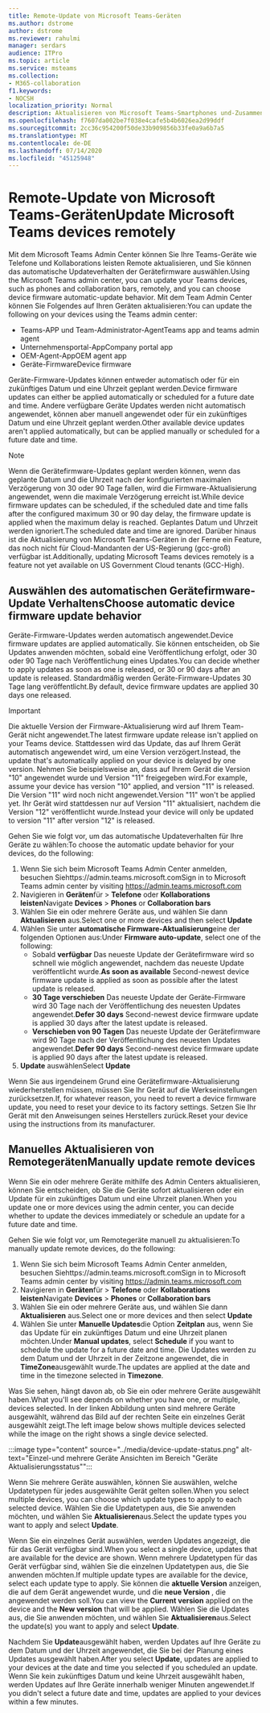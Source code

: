 ```yaml
---
title: Remote-Update von Microsoft Teams-Geräten
ms.author: dstrome
author: dstrome
ms.reviewer: rahulmi
manager: serdars
audience: ITPro
ms.topic: article
ms.service: msteams
ms.collection:
- M365-collaboration
f1.keywords:
- NOCSH
localization_priority: Normal
description: Aktualisieren von Microsoft Teams-Smartphones und-Zusammenarbeits leisten über das Team Admin Center
ms.openlocfilehash: f7607da002be7f038e4cafe5b4b6026ea2d99ddf
ms.sourcegitcommit: 2cc36c954200f50de33b909856b33fe0a9a6b7a5
ms.translationtype: MT
ms.contentlocale: de-DE
ms.lasthandoff: 07/14/2020
ms.locfileid: "45125948"
---
```

# <a name="update-microsoft-teams-devices-remotely"></a><span data-ttu-id="7b049-103">Remote-Update von Microsoft Teams-Geräten</span><span class="sxs-lookup"><span data-stu-id="7b049-103">Update Microsoft Teams devices remotely</span></span>

<span data-ttu-id="7b049-104">Mit dem Microsoft Teams Admin Center können Sie Ihre Teams-Geräte wie Telefone und Kollaborations leisten Remote aktualisieren, und Sie können das automatische Updateverhalten der Gerätefirmware auswählen.</span><span class="sxs-lookup"><span data-stu-id="7b049-104">Using the Microsoft Teams admin center, you can update your Teams devices, such as phones and collaboration bars, remotely, and you can choose device firmware automatic-update behavior.</span></span> <span data-ttu-id="7b049-105">Mit dem Team Admin Center können Sie Folgendes auf Ihren Geräten aktualisieren:</span><span class="sxs-lookup"><span data-stu-id="7b049-105">You can update the following on your devices using the Teams admin center:</span></span>

- <span data-ttu-id="7b049-106">Teams-APP und Team-Administrator-Agent</span><span class="sxs-lookup"><span data-stu-id="7b049-106">Teams app and teams admin agent</span></span>
- <span data-ttu-id="7b049-107">Unternehmensportal-App</span><span class="sxs-lookup"><span data-stu-id="7b049-107">Company portal app</span></span>
- <span data-ttu-id="7b049-108">OEM-Agent-App</span><span class="sxs-lookup"><span data-stu-id="7b049-108">OEM agent app</span></span>
- <span data-ttu-id="7b049-109">Geräte-Firmware</span><span class="sxs-lookup"><span data-stu-id="7b049-109">Device firmware</span></span>

<span data-ttu-id="7b049-110">Geräte-Firmware-Updates können entweder automatisch oder für ein zukünftiges Datum und eine Uhrzeit geplant werden.</span><span class="sxs-lookup"><span data-stu-id="7b049-110">Device firmware updates can either be applied automatically or scheduled for a future date and time.</span></span> <span data-ttu-id="7b049-111">Andere verfügbare Geräte Updates werden nicht automatisch angewendet, können aber manuell angewendet oder für ein zukünftiges Datum und eine Uhrzeit geplant werden.</span><span class="sxs-lookup"><span data-stu-id="7b049-111">Other available device updates aren't applied automatically, but can be applied manually or scheduled for a future date and time.</span></span>

> [!NOTE]
> <span data-ttu-id="7b049-112">Wenn die Gerätefirmware-Updates geplant werden können, wenn das geplante Datum und die Uhrzeit nach der konfigurierten maximalen Verzögerung von 30 oder 90 Tage fallen, wird die Firmware-Aktualisierung angewendet, wenn die maximale Verzögerung erreicht ist.</span><span class="sxs-lookup"><span data-stu-id="7b049-112">While device firmware updates can be scheduled, if the scheduled date and time falls after the configured maximum 30 or 90 day delay, the firmware update is applied when the maximum delay is reached.</span></span> <span data-ttu-id="7b049-113">Geplantes Datum und Uhrzeit werden ignoriert.</span><span class="sxs-lookup"><span data-stu-id="7b049-113">The scheduled date and time are ignored.</span></span> <span data-ttu-id="7b049-114">Darüber hinaus ist die Aktualisierung von Microsoft Teams-Geräten in der Ferne ein Feature, das noch nicht für Cloud-Mandanten der US-Regierung (gcc-groß) verfügbar ist.</span><span class="sxs-lookup"><span data-stu-id="7b049-114">Additionally, updating Microsoft Teams devices remotely is a feature not yet available on US Government Cloud tenants (GCC-High).</span></span>

## <a name="choose-automatic-device-firmware-update-behavior"></a><span data-ttu-id="7b049-115">Auswählen des automatischen Gerätefirmware-Update Verhaltens</span><span class="sxs-lookup"><span data-stu-id="7b049-115">Choose automatic device firmware update behavior</span></span>

<span data-ttu-id="7b049-116">Geräte-Firmware-Updates werden automatisch angewendet.</span><span class="sxs-lookup"><span data-stu-id="7b049-116">Device firmware updates are applied automatically.</span></span> <span data-ttu-id="7b049-117">Sie können entscheiden, ob Sie Updates anwenden möchten, sobald eine Veröffentlichung erfolgt, oder 30 oder 90 Tage nach Veröffentlichung eines Updates.</span><span class="sxs-lookup"><span data-stu-id="7b049-117">You can decide whether to apply updates as soon as one is released, or 30 or 90 days after an update is released.</span></span> <span data-ttu-id="7b049-118">Standardmäßig werden Geräte-Firmware-Updates 30 Tage lang veröffentlicht.</span><span class="sxs-lookup"><span data-stu-id="7b049-118">By default, device firmware updates are applied 30 days one released.</span></span>

> [!IMPORTANT]
> <span data-ttu-id="7b049-119">Die aktuelle Version der Firmware-Aktualisierung wird auf Ihrem Team-Gerät nicht angewendet.</span><span class="sxs-lookup"><span data-stu-id="7b049-119">The latest firmware update release isn't applied on your Teams device.</span></span> <span data-ttu-id="7b049-120">Stattdessen wird das Update, das auf Ihrem Gerät automatisch angewendet wird, um eine Version verzögert.</span><span class="sxs-lookup"><span data-stu-id="7b049-120">Instead, the update that's automatically applied on your device is delayed by one version.</span></span> <span data-ttu-id="7b049-121">Nehmen Sie beispielsweise an, dass auf Ihrem Gerät die Version "10" angewendet wurde und Version "11" freigegeben wird.</span><span class="sxs-lookup"><span data-stu-id="7b049-121">For example, assume your device has version "10" applied, and version "11" is released.</span></span> <span data-ttu-id="7b049-122">Die Version "11" wird noch nicht angewendet.</span><span class="sxs-lookup"><span data-stu-id="7b049-122">Version "11" won't be applied yet.</span></span> <span data-ttu-id="7b049-123">Ihr Gerät wird stattdessen nur auf Version "11" aktualisiert, nachdem die Version "12" veröffentlicht wurde.</span><span class="sxs-lookup"><span data-stu-id="7b049-123">Instead your device will only be updated to version "11" after version "12" is released.</span></span>

<span data-ttu-id="7b049-124">Gehen Sie wie folgt vor, um das automatische Updateverhalten für Ihre Geräte zu wählen:</span><span class="sxs-lookup"><span data-stu-id="7b049-124">To choose the automatic update behavior for your devices, do the following:</span></span>

1. <span data-ttu-id="7b049-125">Wenn Sie sich beim Microsoft Teams Admin Center anmelden, besuchen Siehttps://admin.teams.microsoft.com</span><span class="sxs-lookup"><span data-stu-id="7b049-125">Sign in to Microsoft Teams admin center by visiting https://admin.teams.microsoft.com</span></span>
2. <span data-ttu-id="7b049-126">Navigieren in **Geräten**für  >  **Telefone** oder **Kollaborations leisten**</span><span class="sxs-lookup"><span data-stu-id="7b049-126">Navigate **Devices** > **Phones** or **Collaboration bars**</span></span>
3. <span data-ttu-id="7b049-127">Wählen Sie ein oder mehrere Geräte aus, und wählen Sie dann **Aktualisieren** aus.</span><span class="sxs-lookup"><span data-stu-id="7b049-127">Select one or more devices and then select **Update**</span></span>
4. <span data-ttu-id="7b049-128">Wählen Sie unter **automatische Firmware-Aktualisierung**eine der folgenden Optionen aus:</span><span class="sxs-lookup"><span data-stu-id="7b049-128">Under **Firmware auto-update**, select one of the following:</span></span>
    - <span data-ttu-id="7b049-129">Sobald **verfügbar** Das neueste Update der Gerätefirmware wird so schnell wie möglich angewendet, nachdem das neueste Update veröffentlicht wurde.</span><span class="sxs-lookup"><span data-stu-id="7b049-129">**As soon as available** Second-newest device firmware update is applied as soon as possible after the latest update is released.</span></span>
    - <span data-ttu-id="7b049-130">**30 Tage verschieben** Das neueste Update der Geräte-Firmware wird 30 Tage nach der Veröffentlichung des neuesten Updates angewendet.</span><span class="sxs-lookup"><span data-stu-id="7b049-130">**Defer 30 days** Second-newest device firmware update is applied 30 days after the latest update is released.</span></span>
    - <span data-ttu-id="7b049-131">**Verschieben von 90 Tagen** Das neueste Update der Gerätefirmware wird 90 Tage nach der Veröffentlichung des neuesten Updates angewendet.</span><span class="sxs-lookup"><span data-stu-id="7b049-131">**Defer 90 days** Second-newest device firmware update is applied 90 days after the latest update is released.</span></span>
5. <span data-ttu-id="7b049-132">**Update** auswählen</span><span class="sxs-lookup"><span data-stu-id="7b049-132">Select **Update**</span></span>

<span data-ttu-id="7b049-133">Wenn Sie aus irgendeinem Grund eine Gerätefirmware-Aktualisierung wiederherstellen müssen, müssen Sie Ihr Gerät auf die Werkseinstellungen zurücksetzen.</span><span class="sxs-lookup"><span data-stu-id="7b049-133">If, for whatever reason, you need to revert a device firmware update, you need to reset your device to its factory settings.</span></span> <span data-ttu-id="7b049-134">Setzen Sie Ihr Gerät mit den Anweisungen seines Herstellers zurück.</span><span class="sxs-lookup"><span data-stu-id="7b049-134">Reset your device using the instructions from its manufacturer.</span></span>  

## <a name="manually-update-remote-devices"></a><span data-ttu-id="7b049-135">Manuelles Aktualisieren von Remotegeräten</span><span class="sxs-lookup"><span data-stu-id="7b049-135">Manually update remote devices</span></span>

<span data-ttu-id="7b049-136">Wenn Sie ein oder mehrere Geräte mithilfe des Admin Centers aktualisieren, können Sie entscheiden, ob Sie die Geräte sofort aktualisieren oder ein Update für ein zukünftiges Datum und eine Uhrzeit planen.</span><span class="sxs-lookup"><span data-stu-id="7b049-136">When you update one or more devices using the admin center, you can decide whether to update the devices immediately or schedule an update for a future date and time.</span></span>

<span data-ttu-id="7b049-137">Gehen Sie wie folgt vor, um Remotegeräte manuell zu aktualisieren:</span><span class="sxs-lookup"><span data-stu-id="7b049-137">To manually update remote devices, do the following:</span></span>

1. <span data-ttu-id="7b049-138">Wenn Sie sich beim Microsoft Teams Admin Center anmelden, besuchen Siehttps://admin.teams.microsoft.com</span><span class="sxs-lookup"><span data-stu-id="7b049-138">Sign in to Microsoft Teams admin center by visiting https://admin.teams.microsoft.com</span></span>
2. <span data-ttu-id="7b049-139">Navigieren in **Geräten**für  >  **Telefone** oder **Kollaborations leisten**</span><span class="sxs-lookup"><span data-stu-id="7b049-139">Navigate  **Devices** > **Phones** or **Collaboration bars**</span></span>
3. <span data-ttu-id="7b049-140">Wählen Sie ein oder mehrere Geräte aus, und wählen Sie dann **Aktualisieren** aus.</span><span class="sxs-lookup"><span data-stu-id="7b049-140">Select one or more devices and then select **Update**</span></span>
4. <span data-ttu-id="7b049-141">Wählen Sie unter **Manuelle Updates**die Option **Zeitplan** aus, wenn Sie das Update für ein zukünftiges Datum und eine Uhrzeit planen möchten.</span><span class="sxs-lookup"><span data-stu-id="7b049-141">Under **Manual updates**, select **Schedule** if you want to schedule the update for a future date and time.</span></span> <span data-ttu-id="7b049-142">Die Updates werden zu dem Datum und der Uhrzeit in der Zeitzone angewendet, die in **TimeZone**ausgewählt wurde.</span><span class="sxs-lookup"><span data-stu-id="7b049-142">The updates are applied at the date and time in the timezone selected in **Timezone**.</span></span>

<span data-ttu-id="7b049-143">Was Sie sehen, hängt davon ab, ob Sie ein oder mehrere Geräte ausgewählt haben.</span><span class="sxs-lookup"><span data-stu-id="7b049-143">What you'll see depends on whether you have one, or multiple, devices selected.</span></span> <span data-ttu-id="7b049-144">In der linken Abbildung unten sind mehrere Geräte ausgewählt, während das Bild auf der rechten Seite ein einzelnes Gerät ausgewählt zeigt.</span><span class="sxs-lookup"><span data-stu-id="7b049-144">The left image below shows multiple devices selected while the image on the right shows a single device selected.</span></span>

:::image type="content" source="../media/device-update-status.png" alt-text="Einzel-und mehrere Geräte Ansichten im Bereich "Geräte Aktualisierungsstatus"":::

<span data-ttu-id="7b049-146">Wenn Sie mehrere Geräte auswählen, können Sie auswählen, welche Updatetypen für jedes ausgewählte Gerät gelten sollen.</span><span class="sxs-lookup"><span data-stu-id="7b049-146">When you select multiple devices, you can choose which update types to apply to each selected device.</span></span> <span data-ttu-id="7b049-147">Wählen Sie die Updatetypen aus, die Sie anwenden möchten, und wählen Sie **Aktualisieren**aus.</span><span class="sxs-lookup"><span data-stu-id="7b049-147">Select the update types you want to apply and select **Update**.</span></span>

<span data-ttu-id="7b049-148">Wenn Sie ein einzelnes Gerät auswählen, werden Updates angezeigt, die für das Gerät verfügbar sind.</span><span class="sxs-lookup"><span data-stu-id="7b049-148">When you select a single device, updates that are available for the device are shown.</span></span> <span data-ttu-id="7b049-149">Wenn mehrere Updatetypen für das Gerät verfügbar sind, wählen Sie die einzelnen Updatetypen aus, die Sie anwenden möchten.</span><span class="sxs-lookup"><span data-stu-id="7b049-149">If multiple update types are available for the device, select each update type to apply.</span></span> <span data-ttu-id="7b049-150">Sie können die **aktuelle Version** anzeigen, die auf dem Gerät angewendet wurde, und die **neue Version** , die angewendet werden soll.</span><span class="sxs-lookup"><span data-stu-id="7b049-150">You can view the **Current version** applied on the device and the **New version** that will be applied.</span></span> <span data-ttu-id="7b049-151">Wählen Sie die Updates aus, die Sie anwenden möchten, und wählen Sie **Aktualisieren**aus.</span><span class="sxs-lookup"><span data-stu-id="7b049-151">Select the update(s) you want to apply and select **Update**.</span></span>

<span data-ttu-id="7b049-152">Nachdem Sie **Update**ausgewählt haben, werden Updates auf Ihre Geräte zu dem Datum und der Uhrzeit angewendet, die Sie bei der Planung eines Updates ausgewählt haben.</span><span class="sxs-lookup"><span data-stu-id="7b049-152">After you select **Update**, updates are applied to your devices at the date and time you selected if you scheduled an update.</span></span> <span data-ttu-id="7b049-153">Wenn Sie kein zukünftiges Datum und keine Uhrzeit ausgewählt haben, werden Updates auf Ihre Geräte innerhalb weniger Minuten angewendet.</span><span class="sxs-lookup"><span data-stu-id="7b049-153">If you didn't select a future date and time, updates are applied to your devices within a few minutes.</span></span>
